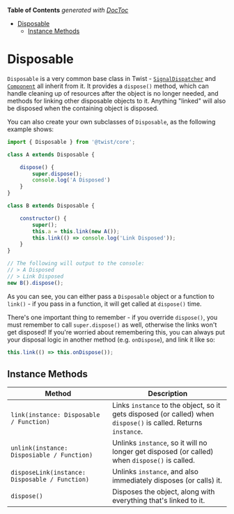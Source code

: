 <!-- START doctoc generated TOC please keep comment here to allow auto update -->
<!-- DON'T EDIT THIS SECTION, INSTEAD RE-RUN doctoc TO UPDATE -->
**Table of Contents**  *generated with [DocToc](https://github.com/thlorenz/doctoc)*

- [Disposable](#disposable)
  - [Instance Methods](#instance-methods)

<!-- END doctoc generated TOC please keep comment here to allow auto update -->

# Disposable

`Disposable` is a very common base class in Twist - [`SignalDispatcher`](./SignalDispatcher.md) and [`Component`](../decorators/Component.md) all inherit from it. It provides a `dispose()` method, which can handle cleaning up of resources after the object is no longer needed, and methods for linking other disposable objects to it. Anything "linked" will also be disposed when the containing object is disposed.

You can also create your own subclasses of `Disposable`, as the following example shows:

```jsx
import { Disposable } from '@twist/core';

class A extends Disposable {

    dispose() {
        super.dispose();
        console.log('A Disposed')
    }
}

class B extends Disposable {

    constructor() {
        super();
        this.a = this.link(new A());
        this.link(() => console.log('Link Disposed'));
    }
}

// The following will output to the console:
// > A Disposed
// > Link Disposed
new B().dispose();
```

As you can see, you can either pass a `Disposable` object or a function to `link()` - if you pass in a function, it will get called at `dispose()` time.

There's one important thing to remember - if you override `dispose()`, you must remember to call `super.dispose()` as well, otherwise the links won't get disposed! If you're worried about remembering this, you can always put your disposal logic in another method (e.g. `onDispose`), and link it like so:

```jsx
this.link(() => this.onDispose());
```

## Instance Methods

| Method   | Description |
| -------- | ----------- |
| `link(instance: Disposable / Function)`        | Links `instance` to the object, so it gets disposed (or called) when `dispose()` is called. Returns `instance`. |
| `unlink(instance: Disposiable / Function)`      | Unlinks `instance`, so it will no longer get disposed (or called) when `dispose()` is called. |
| `disposeLink(instance: Disposable / Function)` | Unlinks `instance`, and also immediately disposes (or calls) it. |
| `dispose()`      | Disposes the object, along with everything that's linked to it. |
